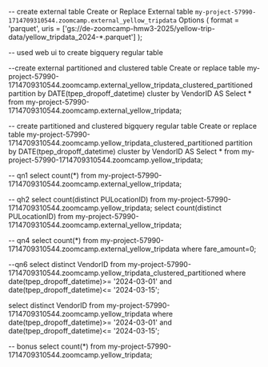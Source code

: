 -- create external table
Create or Replace External table `my-project-57990-1714709310544.zoomcamp.external_yellow_tripdata`
Options (
  format = 'parquet',
  uris = ['gs://de-zoomcamp-hmw3-2025/yellow-trip-data/yellow_tripdata_2024-*.parquet']
);

-- used web ui to create bigquery regular table

--create external partitioned and clustered table
Create or replace table my-project-57990-1714709310544.zoomcamp.external_yellow_tripdata_clustered_partitioned
partition by DATE(tpep_dropoff_datetime)
cluster by VendorID AS
Select  * from my-project-57990-1714709310544.zoomcamp.external_yellow_tripdata;

-- create partitioned and clustered bigquery regular table
Create or replace table my-project-57990-1714709310544.zoomcamp.yellow_tripdata_clustered_partitioned
partition by DATE(tpep_dropoff_datetime)
cluster by VendorID AS
Select  * from my-project-57990-1714709310544.zoomcamp.yellow_tripdata;

-- qn1
select count(*) from my-project-57990-1714709310544.zoomcamp.external_yellow_tripdata;


-- qh2
select count(distinct PULocationID) from my-project-57990-1714709310544.zoomcamp.yellow_tripdata;
select count(distinct PULocationID) from my-project-57990-1714709310544.zoomcamp.external_yellow_tripdata;

-- qn4
select count(*) from my-project-57990-1714709310544.zoomcamp.external_yellow_tripdata where fare_amount=0;

--qn6
select distinct VendorID from my-project-57990-1714709310544.zoomcamp.yellow_tripdata_clustered_partitioned 
where date(tpep_dropoff_datetime)>= '2024-03-01' and date(tpep_dropoff_datetime)<= '2024-03-15';

select distinct VendorID from my-project-57990-1714709310544.zoomcamp.yellow_tripdata 
where date(tpep_dropoff_datetime)>= '2024-03-01' and date(tpep_dropoff_datetime)<= '2024-03-15';

-- bonus
select count(*) from my-project-57990-1714709310544.zoomcamp.yellow_tripdata;
